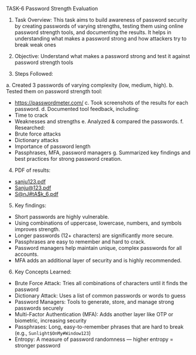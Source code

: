 TASK-6 Password Strength Evaluation

1) Task Overview: This task aims to build awareness of password security by creating passwords of varying strengths, testing them using online password strength tools, and documenting the results. It helps in understanding what makes a password strong and how attackers try to break weak ones

2) Objective: Understand what makes a password strong and test it against password strength tools

3) Steps Followed:

a. Created 3 passwords of varying complexity (low, medium, high).
b. Tested them on password strength tool:
   - https://passwordmeter.com/
c. Took screenshots of the results for each password.
d. Documented tool feedback, including:
   - Time to crack
   - Weaknesses and strengths
e. Analyzed & compared the passwords.
f. Researched:
   - Brute force attacks
   - Dictionary attacks
   - Importance of password length
   - Passphrases, MFA, password managers
g. Summarized key findings and best practices for strong password creation.

4) PDF of results:
- [sanju123.pdf](https://github.com/user-attachments/files/20997055/sanju123.pdf)
- [Sanju@123.pdf](https://github.com/user-attachments/files/20997062/Sanju%40123.pdf)
- [S@nJ#tA$k_6.pdf](https://github.com/user-attachments/files/20997080/S%40nJ.tA.k_6.pdf)

5) Key findings:
- Short passwords are highly vulnerable.
- Using combinations of uppercase, lowercase, numbers, and symbols improves strength.
- Longer passwords (12+ characters) are significantly more secure.
- Passphrases are easy to remember and hard to crack.
- Password managers help maintain unique, complex passwords for all accounts.
- MFA adds an additional layer of security and is highly recommended.

6) Key Concepts Learned:
- Brute Force Attack: Tries all combinations of characters until it finds the password
- Dictionary Attack: Uses a list of common passwords or words to guess
- Password Managers: Tools to generate, store, and manage strong passwords securely
- Multi-Factor Authentication (MFA): Adds another layer like OTP or biometric, increasing security
- Passphrases: Long, easy-to-remember phrases that are hard to break (e.g., `Sunlight$OnMy#Window123`)
- Entropy:  A measure of password randomness — higher entropy = stronger password

